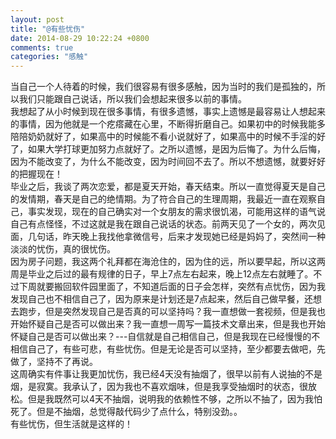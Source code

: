 ```yaml
---
layout: post
title: "@有些忧伤"
date: 2014-08-29 10:22:24 +0800
comments: true
categories: "感触"
---
```

  当自己一个人待着的时候，我们很容易有很多感触，因为当时的我们是孤独的，所以我们只能跟自己说话，所以我们会想起来很多以前的事情。 <!--more-->   
  我想起了从小时候到现在很多事情，有很多遗憾，事实上遗憾是最容易让人想起来的事情，因为他就是一个疙瘩藏在心里，不断得折磨自己。如果初中的时候我能多陪陪奶奶就好了，如果高中的时候能不看小说就好了，如果高中的时候不手淫的好了，如果大学打球更加努力点就好了。之所以遗憾，是因为后悔了。为什么后悔，因为不能改变了，为什么不能改变，因为时间回不去了。所以不想遗憾，就要好好的把握现在！    
  毕业之后，我谈了两次恋爱，都是夏天开始，春天结束。所以一直觉得夏天是自己的发情期，春天是自己的绝情期。为了符合自己的生理周期，我最近一直在观察自己，事实发现，现在的自己确实对一个女朋友的需求很饥渴，可能用这样的语气说自己有点怪怪，不过这就是我在跟自己说话的状态。前两天见了一个女的，两次见面，几句话，昨天晚上我找他拿微信号，后来才发现她已经是妈妈了，突然间一种淡淡的忧伤，真的很忧伤。    
  因为房子问题，我这两个礼拜都在海沧住的，因为住的远，所以要早起，所以这两周是毕业之后过的最有规律的日子，早上7点左右起来，晚上12点左右就睡了。不过下周就要搬回软件园里面了，不知道后面的日子会怎样，突然有点忧伤，因为我发现自己也不相信自己了，因为原来是计划还是7点起来，然后自己做早餐，还想去跑步，但是突然发现自己是否真的可以坚持吗？我一直想做一套视频，但是我也开始怀疑自己是否可以做出来？我一直想一周写一篇技术文章出来，但是我也开始怀疑自己是否可以做出来？---自信就是自己相信自己，但是我现在已经慢慢的不相信自己了，有些可悲，有些忧伤。但是无论是否可以坚持，至少都要去做吧，先做了，坚持不了再说。    
  这周确实有件事让我更加忧伤，我已经4天没有抽烟了，很早以前有人说抽的不是烟，是寂寞。我承认了，因为我也不喜欢烟味，但是我享受抽烟时的状态，很放松。但是我既然可以4天不抽烟，说明我的依赖性不够，之所以不抽了，因为我怕死了。但是不抽烟，总觉得敲代码少了点什么，特别没劲。。    
  有些忧伤，但生活就是这样的！
